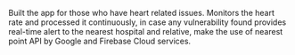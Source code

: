 Built the app for those who have heart related issues. Monitors the heart rate and processed it continuously, in case  any vulnerability found provides real-time alert to the nearest hospital and relative, make the use of  nearest point API by Google and Firebase Cloud services.  
